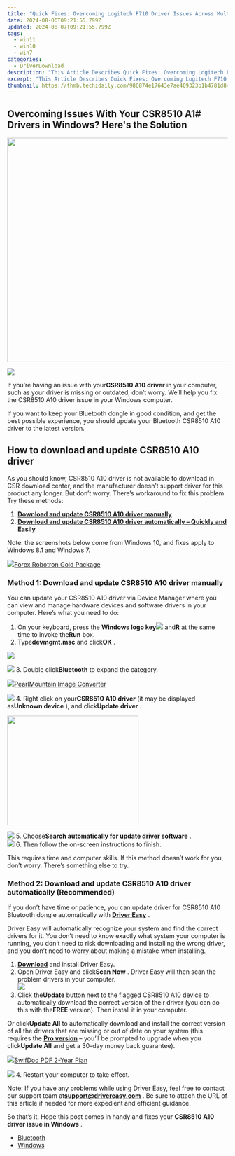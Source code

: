 ```yaml
---
title: "Quick Fixes: Overcoming Logitech F710 Driver Issues Across Multiple Windows Operating Systems"
date: 2024-08-06T09:21:55.799Z
updated: 2024-08-07T09:21:55.799Z
tags:
  - win11
  - win10
  - win7
categories:
  - DriverDownload
description: "This Article Describes Quick Fixes: Overcoming Logitech F710 Driver Issues Across Multiple Windows Operating Systems"
excerpt: "This Article Describes Quick Fixes: Overcoming Logitech F710 Driver Issues Across Multiple Windows Operating Systems"
thumbnail: https://thmb.techidaily.com/986874e17643e7ae409323b1b4781d84760454bfaeee292d2afe0ece59b7e568.jpg
---
```


## Overcoming Issues With Your CSR8510 A1# Drivers in Windows? Here's the Solution

<!-- affiliate ads begin -->
<a href="https://ephamedtechinc.pxf.io/c/5597632/2095369/26400" target="_top" id="2095369"><img src="//a.impactradius-go.com/display-ad/26400-2095369" border="0" alt="" width="1024" height="512"/></a><img height="0" width="0" src="https://imp.pxf.io/i/5597632/2095369/26400" style="position:absolute;visibility:hidden;" border="0" />
<!-- affiliate ads end -->
![](https://images.drivereasy.com/wp-content/uploads/2018/11/img_5be134425e216.jpg)

 If you’re having an issue with your**CSR8510 A10 driver** in your computer, such as your driver is missing or outdated, don’t worry. We’ll help you fix the CSR8510 A10 driver issue in your Windows computer.

 If you want to keep your Bluetooth dongle in good condition, and get the best possible experience, you should update your Bluetooth CSR8510 A10 driver to the latest version.

## How to download and update CSR8510 A10 driver

 As you should know, CSR8510 A10 driver is not available to download in CSR download center, and the manufacturer doesn’t support driver for this product any longer. But don’t worry. There’s workaround to fix this problem. Try these methods:

1. **[Download and update CSR8510 A10 driver manually](https://tools.techidaily.com/drivereasy/download/)**
2. **[Download and update CSR8510 A10 driver automatically – Quickly and Easily](https://tools.techidaily.com/drivereasy/download/)**

 Note: the screenshots below come from Windows 10, and fixes apply to Windows 8.1 and Windows 7.

<!-- affiliate ads begin -->
<a href="https://secure.2checkout.com/order/checkout.php?PRODS=4727541&QTY=1&AFFILIATE=108875&CART=1"><img src="https://secure.avangate.com/images/merchant/5f4f7141b65a730b4efb0e0d51f63e94/products/copy_copy_forexrobotronbox.gif" border="0">Forex Robotron Gold Package</a>
<!-- affiliate ads end -->
###  Method 1: Download and update CSR8510 A10 driver manually

 You can update your CSR8510 A10 driver via Device Manager where you can view and manage hardware devices and software drivers in your computer. Here’s what you need to do:

1. On your keyboard, press the **Windows logo key![](https://images.drivereasy.com/wp-content/uploads/2017/09/img_59b0b16974940.png)**  and**R** at the same time to invoke the**Run** box.
2. Type**devmgmt.msc** and click**OK** .  
<!-- affiliate ads begin -->
<a href="https://shop.copernic.com/order/checkout.php?PRODS=41033101&QTY=1&AFFILIATE=108875&CART=1"><img src="https://secure.2checkout.com/images/merchant/8d30aa96e72440759f74bd2306c1fa3d/Copernic-2023-Affiliate-728x90-Elite.png" border="0"></a>
<!-- affiliate ads end -->
![](https://images.drivereasy.com/wp-content/uploads/2018/11/img_5be13a81ad7d4.jpg)
3. Double click**Bluetooth** to expand the category.  
<!-- affiliate ads begin -->
<a href="https://secure.2checkout.com/order/checkout.php?PRODS=4550420&QTY=1&AFFILIATE=108875&CART=1"><img src="https://www.pearlmountainsoft.com/n_img/product/pic/f_02.jpg" border="0">PearlMountain Image Converter</a>
<!-- affiliate ads end -->
![](https://images.drivereasy.com/wp-content/uploads/2018/11/img_5be13adaeb501.jpg)
4. Right click on your**CSR8510 A10 driver** (it may be displayed as**Unknown device** ), and click**Update** **driver** .  
<!-- affiliate ads begin -->
<a href="https://printrendy.pxf.io/c/5597632/1453719/17020" target="_top" id="1453719"><img src="//a.impactradius-go.com/display-ad/17020-1453719" border="0" alt="" width="300" height="250"/></a><img height="0" width="0" src="https://imp.pxf.io/i/5597632/1453719/17020" style="position:absolute;visibility:hidden;" border="0" />
<!-- affiliate ads end -->
![](https://images.drivereasy.com/wp-content/uploads/2018/11/img_5be13c8c01780.jpg)
5. Choose**Search automatically for update driver software** .  
![](https://images.drivereasy.com/wp-content/uploads/2018/11/img_5be13cd36976a.jpg)
6. Then follow the on-screen instructions to finish.

 This requires time and computer skills. If this method doesn’t work for you, don’t worry. There’s something else to try.

### Method 2: Download and update CSR8510 A10 driver automatically (Recommended)

 If you don’t have time or patience, you can update driver for CSR8510 A10 Bluetooth dongle automatically with **[Driver Easy](https://tools.techidaily.com/drivereasy/download/)**  .

 Driver Easy will automatically recognize your system and find the correct drivers for it. You don’t need to know exactly what system your computer is running, you don’t need to risk downloading and installing the wrong driver, and you don’t need to worry about making a mistake when installing.

1. [**Download**](https://tools.techidaily.com/drivereasy/download/) and install Driver Easy.
2. Open Driver Easy and click**Scan Now** . Driver Easy will then scan the problem drivers in your computer.  
![](https://images.drivereasy.com/wp-content/uploads/2018/11/img_5be13ced57bc2.jpg)
3. Click the**Update** button next to the flagged CSR8510 A10 device to automatically download the correct version of their driver (you can do this with the**FREE** version). Then install it in your computer.  

 Or click**Update All** to automatically download and install the correct version of all the drivers that are missing or out of date on your system (this requires the **[Pro version](https://tools.techidaily.com/drivereasy/download/)**  – you’ll be prompted to upgrade when you click**Update All** and get a 30-day money back guarantee).  
<!-- affiliate ads begin -->
<a href="https://purchase.swifdoo.com/order/checkout.php?PRODS=40002580&QTY=1&AFFILIATE=108875&CART=1"><img src="https://secure.avangate.com/images/merchant/8b932759a5a04ddb34bf79e3f9072e4b/products/3_Product%20box%20white-1024x1024.png" border="0">SwifDoo PDF 2-Year Plan</a>
<!-- affiliate ads end -->
![](https://images.drivereasy.com/wp-content/uploads/2018/11/img_5be13d72eba35.jpg)
4. Restart your computer to take effect.

 Note: If you have any problems while using Driver Easy, feel free to contact our support team at[**support@drivereasy.com**](https://tools.techidaily.com/drivereasy/download/) . Be sure to attach the URL of this article if needed for more expedient and efficient guidance.

 So that’s it. Hope this post comes in handy and fixes your **CSR8510 A10 driver issue in Windows** .

* [Bluetooth](https://tools.techidaily.com/drivereasy/download/)
* [Windows](https://tools.techidaily.com/drivereasy/download/)

<ins class="adsbygoogle"
     style="display:block"
     data-ad-format="autorelaxed"
     data-ad-client="ca-pub-7571918770474297"
     data-ad-slot="1223367746"></ins>



<ins class="adsbygoogle"
     style="display:block"
     data-ad-client="ca-pub-7571918770474297"
     data-ad-slot="8358498916"
     data-ad-format="auto"
     data-full-width-responsive="true"></ins>
